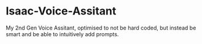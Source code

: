 # Isaac-Voice-Assitant
My 2nd Gen Voice Assitant, optimised to not be hard coded, but instead be smart and be able to intuitively add prompts.
